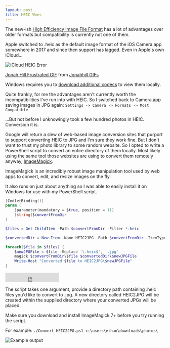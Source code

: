 ```yaml
---
layout: post
title: HEIC Woes
---
```

The new-ish [High Efficiency Image File Format](https://en.wikipedia.org/wiki/High_Efficiency_Image_File_Format) has a lot of advantages over older formats but compatibility is currently not one of them. 

Apple switched to .heic as the default image format of the iOS Camera app somewhere in 2017 and since then support has lagged. Even in Apple's own iCloud...

![iCloud HEIC Error]({{site.baseurl}}/images/blog_images/icloud_heic_error.png)

<div class="tenor-gif-embed" data-postid="9553858" data-share-method="host" data-width="100%" data-aspect-ratio="1.8253968253968251"><a href="https://tenor.com/view/jonahhill-frustrated-gif-9553858">Jonah Hill Frustrated GIF</a> from <a href="https://tenor.com/search/jonahhill-gifs">Jonahhill GIFs</a></div><script type="text/javascript" async src="https://tenor.com/embed.js"></script>

Windows requires you to [download additional codecs](https://www.microsoft.com/en-us/p/heif-image-extensions/9pmmsr1cgpwg?activetab=pivot:overviewtab) to view them locally.

Quite frankly, for me the advantages aren't currently worth the incompatibilities I've run into with HEIC. So I switched back to Camera.app saving images in JPG again: 
`Settings -> Camera -> Formats -> Most Compatible` 

...But not before I unknowingly took a few hundred photos in HEIC. Conversion it is.

Google will return a slew of web-based image conversion sites that purport to support converting HEIC to JPG and I'm sure they work fine. But I don't want to trust my photo library to some random website. So I opted to write a PowerShell script to convert an entire directory of them locally. Most likely using the same tool those websites are using to convert them remotely anyway, [ImageMagick](https://imagemagick.org/index.php). 

ImageMagick is an incredibly robust image manipulation tool used by web apps to convert, edit, and resize images on the fly. 

It also runs on just about anything so I was able to easily install it on Windows for use with my PowerShell script.

```powershell
[CmdletBinding()]
param (
    [parameter(mandatory = $true, position = 1)]
    [string]$convertFromDir
)

$files = Get-ChildItem -Path $convertFromDir -Filter *.heic

$convertedDir = New-Item -Name HEIC2JPG -Path $convertFromDir -ItemType directory

foreach($file in $files) {
    $newJPGFile = $file -Replace '\.heic$', '.jpg'
    magick $convertFromDir\$file $convertedDir\$newJPGFile
    Write-Host "Converted $file to HEIC2JPG\$newJPGFile"
}
```
<iframe src="https://ghbtns.com/github-btn.html?user=edewey&repo=Convert-HEIC2JPG&type=fork&count=true&size=large" frameborder="0" scrolling="0" width="170" height="30" title="GitHub"></iframe>

The script takes one argument, provide a directory path containing .heic files you'd like to convert to .jpg. A new directory called HEIC2JPG will be created within the supplied directory where your converted JPGs will be placed.

Make sure you download and install ImageMagick 7+ before you try running the script.

For example:
`./Convert-HEIC2JPG.ps1 c:\users\ethan\downloads\photos\`

![Example output]({{site.baseurl}}/images/blog_images/Convert-HEIC2JPG_usage_example.png)



